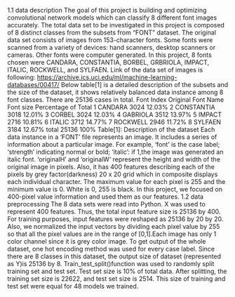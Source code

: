 
1.1 data description
	The goal of this project is building and optimizing convolutional network models which can classify  8 different font images accurately. 
The total data set  to be investigated in this project is composed of 8 distinct classes from the subsets from “FONT” dataset. The original data set consists of images from 153-character fonts. Some fonts were scanned from a variety of devices: hand scanners, desktop scanners or cameras. Other fonts were computer generated. In this project, 8 fonts chosen were CANDARA, CONSTANTIA, BORBEL, GRBRIOLA, IMPACT, ITALIC, ROCKWELL, and SYLFAEN. Link of the data set of images is following: https://archive.ics.uci.edu/ml/machine-learning-databases/00417/
Below table[1] is a detailed description of the subsets and the size of the dataset, it shows relatively balanced data instance among 8 font classes.  There are 25136 cases in total.
Font Index	Original Font Name	Font size 	Percentage of Total
1	CANDARA	3024	12.03%
2	CONSTANTIA	3018	12.01%
3	CORBEL	3024	12.03%
4	GABRIOLA	3512	13.97%
5	IMPACT	2716	10.81%
6	ITALIC	3712	14.77%
7	ROCKWELL	2946	11.72%
8	SYLFAEN	3184	12.67%
total		25136	100%
Table[1]: Description of the dataset
Each data instance in a ‘FONT’ file represents an image.  It includes a series of information about a particular image. For example, ‘font’ is the case label; ‘strength’ indicating normal or bold;  ‘italic’: if 1,the image was generated an italic font. ‘originalH’ and  ‘originalW’ represent the height and width of the original image in pixels. Also, it has 400 features describing each of the pixels by grey factor(darkness) 20 x 20 grid which in composite displays each individual character. The maximum value for each pixel is 255 and the minimum value is 0. White is 0, 255 is black. In this project, we focused on 400-pixel value information and used them as our features. 
1.2 data preprocessing
	The 8 data sets were read into Python. X was used to represent 400 features. Thus, the total input feature size is 25136 by 400. For training purposes, input features were reshaped as 25136 by 20 by 20. Also, we normalized the input vectors by dividing each pixel value by 255 so that all the pixel values are in the range of [0,1].Each image has only 1 color channel since it is grey color image. 
To get output of the whole dataset, one hot encoding method was used for every case label. Since there are 8 classes in this dataset, the output size of dataset (represented as Y)is 25136 by 8. 
Train_test_split()function was used to randomly split training set and test set. Test set size is 10% of total data. After splitting, the training set size is 22622, and test set size is 2514. This size of training and test set were equal for 48  models we trained. 
